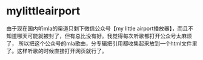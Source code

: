 # mylittleairport

由于现在国内听mla的渠道只剩下微信公众号【my little airport播放器】，而且不知道哪天可能就被封了，但有总比没有好。我觉得每次听歌都打开公众号太麻烦了，
所以把这个公众号的mla歌曲，分专辑把引用都收集起来放到一个html文件里了。这样听歌的时候直接打开网页就行了。
